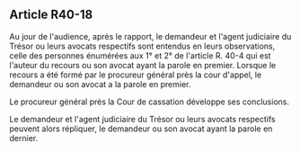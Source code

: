 Article R40-18
----
Au jour de l'audience, après le rapport, le demandeur et l'agent judiciaire du
Trésor ou leurs avocats respectifs sont entendus en leurs observations, celle
des personnes énumérées aux 1° et 2° de l'article R. 40-4 qui est l'auteur du
recours ou son avocat ayant la parole en premier. Lorsque le recours a été formé
par le procureur général près la cour d'appel, le demandeur ou son avocat a la
parole en premier.

Le procureur général près la Cour de cassation développe ses conclusions.

Le demandeur et l'agent judiciaire du Trésor ou leurs avocats respectifs peuvent
alors répliquer, le demandeur ou son avocat ayant la parole en dernier.
